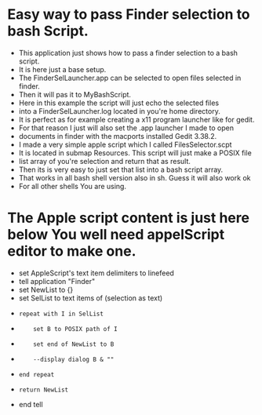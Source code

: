# Easy way to pass Finder selection to bash Script.

- This application just shows how to pass a finder selection to a bash script.
- It is here just a base setup.
- The FinderSelLauncher.app can be selected to open files selected in finder.
- Then it will pas it to MyBashScript.
- Here in this example the script will just echo the selected files
- into a FinderSelLauncher.log located in you're home directory.
- It is perfect as for example creating a x11 program launcher like for gedit.
- For that reason I just will also set the .app launcher I made to open
- documents in finder with the macports installed Gedit 3.38.2.
- I made a very simple apple script which I called FilesSelector.scpt
- It is located in submap Resources. This script will just make a POSIX file
- list array of you're selection and return that as result.
- Then its is very easy to just set that list into a bash script array.
- That works in all bash shell version also in sh. Guess it will also work ok
- For all other shells You are using.
# The Apple script content is just here below You well need appelScript editor to make one.

- set AppleScript's text item delimiters to linefeed
- tell application "Finder"
-   set NewList to {}
-   set SelList to text items of (selection as text)
-	  repeat with I in SelList
-		  set B to POSIX path of I
-		  set end of NewList to B
-		  --display dialog B & ""
-	  end repeat
-	  return NewList
- end tell
  
